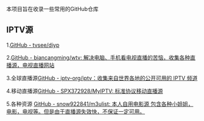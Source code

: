 本项目旨在收录一些常用的GitHub仓库



## IPTV源

1.[GitHub - tvsee/diyp](https://github.com/tvsee/diyp)

2.[GitHub - biancangming/wtv: 解决电脑、手机看电视直播的苦恼，收集各种直播源，电视直播网站](https://github.com/biancangming/wtv)

3.全球直播源[GitHub - iptv-org/iptv：收集来自世界各地的公开可用的 IPTV 频道](https://github.com/iptv-org/iptv)

4.移动直播源[GitHub - SPX372928/MyIPTV: 标准协议移动直播源](https://github.com/SPX372928/MyIPTV)

5.各种资源 [GitHub - snow922841/m3ulist: 本人自用电影源 包含各种小姐姐，电影，电视等。但是由于直播源失效快，不保证一定可用。](https://github.com/snow922841/m3ulist)